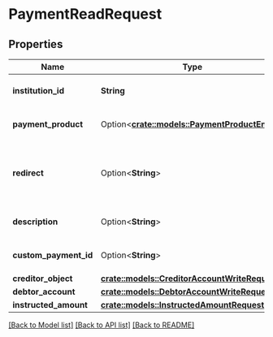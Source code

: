 # PaymentReadRequest

## Properties

Name | Type | Description | Notes
------------ | ------------- | ------------- | -------------
**institution_id** | **String** | Institution ID for Payment | 
**payment_product** | Option<[**crate::models::PaymentProductEnum**](PaymentProductEnum.md)> |  | [optional][default to Isct]
**redirect** | Option<**String**> | Redirect URL to your application after payment is done | 
**description** | Option<**String**> | Payment description | [optional][default to GOCARDLESS]
**custom_payment_id** | Option<**String**> | Payment Custom Payment ID | [optional]
**creditor_object** | [**crate::models::CreditorAccountWriteRequest**](CreditorAccountWriteRequest.md) |  | 
**debtor_account** | [**crate::models::DebtorAccountWriteRequest**](DebtorAccountWriteRequest.md) |  | 
**instructed_amount** | [**crate::models::InstructedAmountRequest**](InstructedAmountRequest.md) |  | 

[[Back to Model list]](../README.md#documentation-for-models) [[Back to API list]](../README.md#documentation-for-api-endpoints) [[Back to README]](../README.md)


